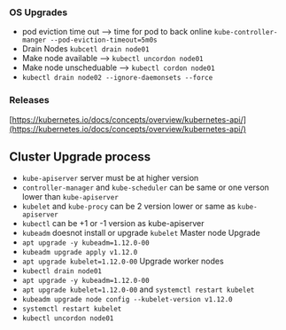 ### OS Upgrades
- pod eviction time out --> time for pod to back online `kube-controller-manger --pod-eviction-timeout=5m0s`
- Drain Nodes `kubcetl drain node01`
- Make node available --> `kubectl uncordon node01`
- Make node unscheduable --> `kubectl cordon node01`
- `kubectl drain node02 --ignore-daemonsets --force`

### Releases
[https://kubernetes.io/docs/concepts/overview/kubernetes-api/](https://kubernetes.io/docs/concepts/overview/kubernetes-api/)


## Cluster Upgrade process
- `kube-apiserver`  server must be at higher version
- `controller-manager` and `kube-scheduler` can be same or one verson lower than `kube-apiserver`
- `kubelet` and `kube-procy` can be 2 version lower or same as `kube-apiserver`
- `kubectl` can be +1 or -1 version as kube-apiserver
- `kubeadm` doesnot install or upgrade `kubelet`
Master node Upgrade
-  `apt upgrade -y kubeadm=1.12.0-00`
-  `kubeadm upgrade apply v1.12.0`
- `apt upgrade kubelet=1.12.0-00` 
Upgrade worker nodes
- `kubectl drain node01`
- `apt upgrade -y kubeadm=1.12.0-00`
- `apt upgrade kubelet=1.12.0-00` and `systemctl restart kubelet`
- `kubeadm upgrade node config --kubelet-version v1.12.0`
-  `systemctl restart kubelet`
- `kubectl uncordon node01`
